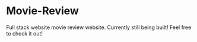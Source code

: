 # Movie-Review
Full stack website movie review website. Currently still being built! Feel free to check it out!
